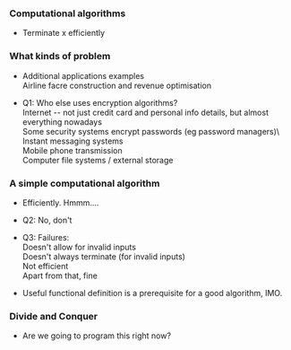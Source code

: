 ### Computational algorithms

* Terminate x efficiently

### What kinds of problem

* Additional applications examples\
  Airline facre construction and revenue optimisation

* Q1: Who else uses 
encryption algorithms?\
  Internet -- not just credit card 
  and personal info
  details, but almost everything nowadays\
  Some security systems encrypt passwords
  (eg password managers)\ 
  Instant messaging systems\
  Mobile phone transmission\
  Computer file systems / external storage

### A simple computational algorithm

* Efficiently. Hmmm....

* Q2: No, don't

* Q3: Failures:\
Doesn't allow for invalid inputs\
Doesn't always terminate 
(for invalid inputs)\
Not efficient\
Apart from that, fine

* Useful functional definition is
a prerequisite for a good algorithm, IMO.

### Divide and Conquer

* Are we going to program 
this right now?
